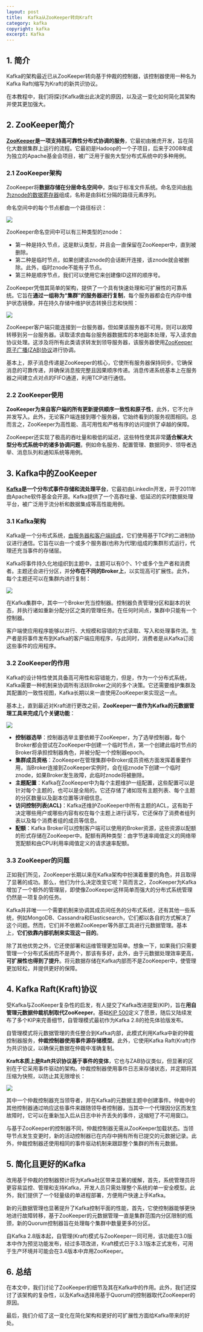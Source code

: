 ```yaml
---
layout: post
title:  Kafka从ZooKeeper转向Kraft
category: kafka
copyright: kafka
excerpt: Kafka
---
```


## 1. 简介

Kafka的架构最近已从ZooKeeper转向基于仲裁的控制器，该控制器使用一种名为Kafka Raft(缩写为Kraft)的新共识协议。

在本教程中，我们将探讨Kafka做出此决定的原因，以及这一变化如何简化其架构并使其更加强大。

## 2. ZooKeeper简介

**[ZooKeeper](https://zookeeper.apache.org/)是一项支持高可靠性分布式协调的服务**，它最初由雅虎开发，旨在简化大数据集群上运行的流程。它最初是Hadoop的一个子项目，后来于2008年成为独立的Apache基金会项目，被广泛用于服务大型分布式系统中的多种用例。

### 2.1 ZooKeeper架构

ZooKeeper将**数据存储在分层命名空间中**，类似于标准文件系统。命名空间由[称为znode的数据寄存器](https://www.baeldung.com/java-zookeeper)组成，名称是由斜杠分隔的路径元素序列。

命名空间中的每个节点都由一个路径标识：

![](/assets/images/2025/kafka/kafkashiftfromzookeepertokraft01.png)

ZooKeeper命名空间中可以有三种类型的znode：

- 第一种是持久节点，这是默认类型，并且会一直保留在ZooKeeper中，直到被删除。
- 第二种是临时节点，如果创建该znode的会话断开连接，该znode就会被删除。此外，临时znode不能有子节点。
- 第三种是顺序节点，我们可以使用它来创建像ID这样的顺序号。

ZooKeeper凭借其简单的架构，提供了一个具有快速处理和可扩展性的可靠系统。它旨在**通过一组称为“集群”的服务器进行复制**，每个服务器都会在内存中维护状态镜像，并在持久存储中维护状态转换日志和快照：

![](/assets/images/2025/kafka/kafkashiftfromzookeepertokraft02.png)

ZooKeeper客户端只能连接到一台服务器，但如果该服务器不可用，则可以故障转移到另一台服务器。读取请求由每台服务器数据库的本地副本处理，写入请求由协议处理。这涉及将所有此类请求转发到领导服务器，该服务器使用[ZooKeeper原子广播(ZAB)协议](https://zookeeper.apache.org/doc/r3.4.13/zookeeperInternals.html#sc_atomicBroadcast)进行协调。

基本上，原子消息传递是ZooKeeper的核心，它使所有服务器保持同步。它确保消息的可靠传递，并确保消息按完整且因果顺序传递。消息传递系统基本上在服务器之间建立点对点的FIFO通道，利用TCP进行通信。

### 2.2 ZooKeeper使用

**ZooKeeper为来自客户端的所有更新提供顺序一致性和原子性**，此外，它不允许并发写入。此外，无论客户端连接到哪个服务器，它始终看到的服务视图相同。总而言之，ZooKeeper为高性能、高可用性和严格有序的访问提供了卓越的保障。

ZooKeeper还实现了极高的吞吐量和极低的延迟，这些特性使其非常**适合解决大型分布式系统中的诸多协调问题**，例如命名服务、配置管理、数据同步、领导者选举、消息队列和通知系统等用例。

## 3. Kafka中的ZooKeeper

**[Kafka](https://kafka.apache.org/)是一个分布式事件存储和流处理平台**，它最初由LinkedIn开发，并于2011年由Apache软件基金会开源。Kafka提供了一个高吞吐量、低延迟的实时数据处理平台，被广泛用于流分析和数据集成等高性能用例。

### 3.1 Kafka架构

Kafka是一个分布式系统，[由服务器和客户端组成](https://www.baeldung.com/spring-kafka)，它们使用基于TCP的二进制协议进行通信。它旨在以由一个或多个服务器(也称为代理)组成的集群形式运行，代理还充当事件的存储层。

Kafka将事件持久化地组织到主题中，主题可以有0个、1个或多个生产者和消费者。主题还会进行分区，并**分布在不同的Broker上**，以实现高可扩展性。此外，每个主题还可以在集群内进行复制：

![](/assets/images/2025/kafka/kafkashiftfromzookeepertokraft03.png)

在Kafka集群中，其中一个Broker充当控制器。控制器负责管理分区和副本的状态，并执行诸如重新分配分区之类的管理任务。在任何时间点，集群中只能有一个控制器。

客户端使应用程序能够以并行、大规模和容错的方式读取、写入和处理事件流。生产者是将事件发布到Kafka的客户端应用程序，与此同时，消费者是从Kafka订阅这些事件的应用程序。

### 3.2 ZooKeeper的作用

Kafka的设计特性使其具备高可用性和容错能力，但是，作为一个分布式系统，Kafka需要一种机制来协调所有活跃Broker之间的多个决策。它还需要维护集群及其配置的一致性视图，Kafka长期以来一直使用ZooKeeper来实现这一点。

基本上，直到最近对Kraft进行更改之前，**ZooKeeper一直作为Kafka的元数据管理工具来完成几个关键功能**：

![](/assets/images/2025/kafka/kafkashiftfromzookeepertokraft04.png)

- **控制器选举**：控制器选举主要依赖于ZooKeeper，为了选举控制器，每个Broker都会尝试在ZooKeeper中创建一个临时节点，第一个创建此临时节点的Broker将承担控制器角色，并被分配一个控制器epoch。
- **集群成员资格**：ZooKeeper在管理集群中Broker成员资格方面发挥着重要作用，当Broker连接到ZooKeeper实例时，会在组znode下创建一个临时znode，如果Broker发生故障，此临时znode将被删除。
- **主题配置**：Kafka在ZooKeeper中为每个主题维护一组配置，这些配置可以是针对每个主题的，也可以是全局的。它还存储了诸如现有主题列表、每个主题的分区数量以及副本位置等详细信息。
- **访问控制列表(ACL)**：Kafka还维护ZooKeeper中所有主题的ACL，这有助于决定哪些用户或哪些内容有权在每个主题上进行读写，它还保存了消费者组列表以及每个消费者组的成员等信息。
- **配额**：Kafka Broker可以控制客户端可以使用的Broker资源，这些资源以配额的形式存储在ZooKeeper中。配额有两种类型：由字节速率阈值定义的网络带宽配额和由CPU利用率阈值定义的请求速率配额。

### 3.3 ZooKeeper的问题

正如我们所见，ZooKeeper长期以来在Kafka架构中扮演着重要的角色，并且取得了显著的成功。那么，他们为什么决定改变它呢？简而言之，ZooKeeper为Kafka增加了一个额外的管理层，即使像ZooKeeper这样简单而强大的分布式系统管理仍然是一项复杂的任务。

Kafka并非唯一一个需要机制来协调其成员间任务的分布式系统，还有其他一些系统，例如MongoDB、Cassandra和Elasticsearch，它们都以各自的方式解决了这个问题。然而，它们并不依赖ZooKeeper等外部工具进行元数据管理。基本上，**它们依靠内部机制来实现这一目的**。

除了其他优势之外，它还使部署和运维管理更加简单。想象一下，如果我们只需要管理一个分布式系统而不是两个，那该有多好，此外，由于元数据处理效率更高，**可扩展性也得到了提升**。将元数据存储在Kafka内部而不是ZooKeeper中，使管理更加轻松，并提供更好的保障。

## 4. Kafka Raft(Kraft)协议

受Kafka与ZooKeeper复杂性的启发，有人提交了Kafka改进提案(KIP)，旨在**用自管理元数据仲裁机制取代ZooKeeper**。基础[KIP 500](https://cwiki.apache.org/confluence/display/KAFKA/KIP-500%3A+Replace+ZooKeeper+with+a+Self-Managed+Metadata+Quorum)定义了愿景，随后又陆续发布了多个KIP来完善细节，自管理模式最初作为Kafka 2.8的抢先体验版发布。

自管理模式将元数据管理的责任整合到Kafka内部，此模式利用Kafka中新的仲裁控制器服务，**仲裁控制器使用事件源存储模型**。此外，它使用Kafka Raft(Kraft)作为共识协议，以确保元数据在仲裁中准确复制。

**Kraft本质上是Raft共识协议基于事件的变体**，它也与ZAB协议类似，但显著的区别在于它采用事件驱动的架构。仲裁控制器使用事件日志来存储状态，并定期将其压缩为快照，以防止其无限增长：

![](/assets/images/2025/kafka/kafkashiftfromzookeepertokraft05.png)

其中一个仲裁控制器充当领导者，并在Kafka的元数据主题中创建事件。仲裁中的其他控制器通过响应这些事件来跟随领导者控制器，当其中一个代理因分区而发生故障时，它可以在重新加入后从日志中补齐丢失的事件，这缩短了不可用窗口。

与基于ZooKeeper的控制器不同，仲裁控制器无需从ZooKeeper加载状态。当领导节点发生变更时，新的活动控制器已在内存中拥有所有已提交的元数据记录。此外，仲裁控制器还使用相同的事件驱动机制来跟踪整个集群的所有元数据。

## 5. 简化且更好的Kafka

改用基于仲裁的控制器预计将为Kafka社区带来显著的缓解，首先，系统管理员将更容易监控、管理和支持Kafka，开发人员只需处理整个系统的单一安全模型。此外，我们提供了一个轻量级的单进程部署，方便用户快速上手Kafka。

新的元数据管理也显著提升了Kafka控制平面的性能，首先，它使控制器能够更快地进行故障转移，基于ZooKeeper的元数据管理一直是集群范围内分区限制的瓶颈，新的Quorum控制器旨在处理每个集群中数量更多的分区。

自Kafka 2.8版本起，自管理(Kraft)模式与ZooKeeper一同可用，该功能在3.0版本中作为预览功能发布，经过多项改进，Kraft模式已于3.3.1版本正式发布，可用于生产环境并可能会在3.4版本中弃用ZooKeeper。

## 6. 总结

在本文中，我们讨论了ZooKeeper的细节及其在Kafka中的作用。此外，我们还探讨了该架构的复杂性，以及Kafka选择用基于Quorum的控制器取代ZooKeeper的原因。

最后，我们介绍了这一变化在简化架构和更好的可扩展性方面给Kafka带来的好处。